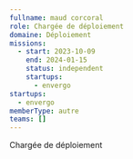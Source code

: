 ```yaml
---
fullname: maud corcoral
role: Chargée de déploiement
domaine: Déploiement
missions:
  - start: 2023-10-09
    end: 2024-01-15
    status: independent
    startups:
      - envergo
startups:
  - envergo
memberType: autre
teams: []
---
```

Chargée de déploiement
